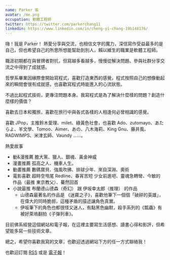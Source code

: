 ```yaml
---
name: Parker 張
avatar: /me.png
occupation: 軟體工程師
twitter: https://twitter.com/parkerchang11
linkedin: https://www.linkedin.com/in/cheng-yi-chang-19b148176/
---
```


嗨！我是 Parker！ 熱愛分享與交流，也相信文字的魔力，深信寫作受益最多的是自己，但也希望自己的所思所想能幫助到別人，賴以維生的職業是軟體工程師。

職涯初期都在與冒牌者對抗，但寫越多看越多，慢慢從解決問題、參與社群分享交流之中得到了成就感。

哲學系畢業因緣際會開始寫程式，喜歡打造東西的感覺，程式按照自己的想像動起來的瞬間會很有成就感，也喜歡寫程式時能進入的心流狀態。

不過比起程式技術，更專注問題本身。我寫程式是為了解決什麼樣的問題？創造什麼樣的價值？

喜歡去日本和獨旅，喜歡在旅行中與各式各樣的人相逢何必曾相識的感覺。

喜歡 JPop，主推鈴木愛理、milet、綠黃色社會，也喜歡 Ado、zutomayo、あたらよ、羊文學、Tomoo、Aimer、あの、八木海莉、King Gnu、藤井風、RADWIMPS、米津玄師、Vaundy ......。

熱愛故事

- 動&漫推薦 膽大黨、獵人、銀魂、黃金神威
- 漫畫推薦 孤高之人、機車人生。
- 動畫推薦 數碼寶貝、強風吹拂、排球少年、來自深淵、奧術
- 電影喜歡 超時空甩尾 Redline、春宵苦短 少女前進吧、靈魂急轉彎、今敏的作品（最推 東京教父）、驀然回首
- 小說最推 布蘭德山德森（奇幻） 跟 伊坂幸太郎（推理） 的作品
  - 山德森最著名的作品是 《迷霧之子》，喜歡他筆下一個個「破碎的英雄」，在偉大的同時脆弱，這種矛盾的描述讓角色真實。
  - 伊坂筆下的角色也都很怪又迷人，有點黑色幽默，殺手系列的《瓢蟲》有被好萊塢翻拍《子彈列車》。

目前佛系經營這個網站和電子報，在這裡主要寫生活感想、讀書心得和影評，但希望能多寫一些技術文章。

總之，希望你喜歡我寫的文章，也歡迎透過網站下方的任一方式聯絡我！

也歡迎訂閱 [RSS](https://www.parkerchang.life/feed.xml) 或是 [電子報](https://substack.com/@parkerchang)！
